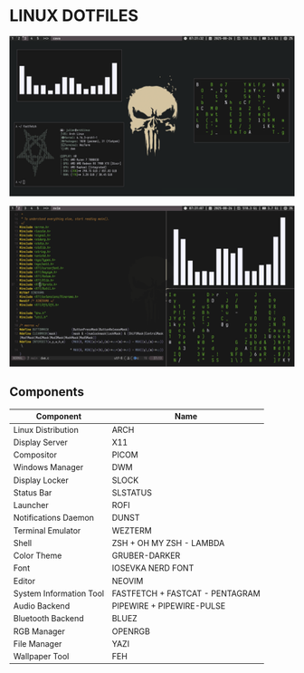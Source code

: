 # LINUX DOTFILES

![showcase1](showcase1.png)

![showcase2](showcase2.png)


## Components 

| Component                 | Name |
|---|---|
| Linux Distribution        | ARCH |
| Display Server            | X11 |
| Compositor                | PICOM |
| Windows Manager           | DWM |
| Display Locker            | SLOCK |
| Status Bar                | SLSTATUS |
| Launcher                  | ROFI |
| Notifications Daemon      | DUNST |
| Terminal Emulator         | WEZTERM |
| Shell                     | ZSH + OH MY ZSH - LAMBDA |
| Color Theme               | GRUBER-DARKER |
| Font                      | IOSEVKA NERD FONT |
| Editor                    | NEOVIM |
| System Information Tool   | FASTFETCH + FASTCAT - PENTAGRAM |
| Audio Backend             | PIPEWIRE + PIPEWIRE-PULSE |
| Bluetooth Backend         | BLUEZ |
| RGB Manager               | OPENRGB |
| File Manager              | YAZI |
| Wallpaper Tool            | FEH |

```sh
```
